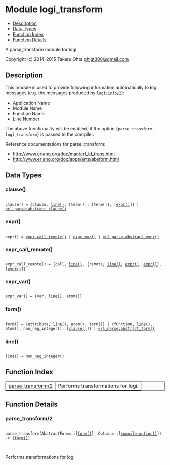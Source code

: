 

# Module logi_transform #
* [Description](#description)
* [Data Types](#types)
* [Function Index](#index)
* [Function Details](#functions)

A parse_transform module for logi.

Copyright (c) 2014-2015 Takeru Ohta <phjgt308@gmail.com>

<a name="description"></a>

## Description ##

This module is used to provide following information automatically to log messages (e.g. the messages produced by [`logi:info/2`](logi.md#info-2)): <br />
- Application Name
- Module Name
- Function Name
- Line Number

The above functionality will be enabled, if the option `{parse_transform, logi_transform}` is passed to the compiler.

Reference documentations for parse_transform: <br />
- http://www.erlang.org/doc/man/erl_id_trans.html
- http://www.erlang.org/doc/apps/erts/absform.html
<a name="types"></a>

## Data Types ##




### <a name="type-clause">clause()</a> ###


<pre><code>
clause() = {clause, <a href="#type-line">line()</a>, [term()], [term()], [<a href="#type-expr">expr()</a>]} | <a href="erl_parse.md#type-abstract_clause">erl_parse:abstract_clause()</a>
</code></pre>




### <a name="type-expr">expr()</a> ###


<pre><code>
expr() = <a href="#type-expr_call_remote">expr_call_remote()</a> | <a href="#type-expr_var">expr_var()</a> | <a href="erl_parse.md#type-abstract_expr">erl_parse:abstract_expr()</a>
</code></pre>




### <a name="type-expr_call_remote">expr_call_remote()</a> ###


<pre><code>
expr_call_remote() = {call, <a href="#type-line">line()</a>, {remote, <a href="#type-line">line()</a>, <a href="#type-expr">expr()</a>, <a href="#type-expr">expr()</a>}, [<a href="#type-expr">expr()</a>]}
</code></pre>




### <a name="type-expr_var">expr_var()</a> ###


<pre><code>
expr_var() = {var, <a href="#type-line">line()</a>, atom()}
</code></pre>




### <a name="type-form">form()</a> ###


<pre><code>
form() = {attribute, <a href="#type-line">line()</a>, atom(), term()} | {function, <a href="#type-line">line()</a>, atom(), non_neg_integer(), [<a href="#type-clause">clause()</a>]} | <a href="erl_parse.md#type-abstract_form">erl_parse:abstract_form()</a>
</code></pre>




### <a name="type-line">line()</a> ###


<pre><code>
line() = non_neg_integer()
</code></pre>

<a name="index"></a>

## Function Index ##


<table width="100%" border="1" cellspacing="0" cellpadding="2" summary="function index"><tr><td valign="top"><a href="#parse_transform-2">parse_transform/2</a></td><td>Performs transformations for logi.</td></tr></table>


<a name="functions"></a>

## Function Details ##

<a name="parse_transform-2"></a>

### parse_transform/2 ###

<pre><code>
parse_transform(AbstractForms::[<a href="#type-form">form()</a>], Options::[<a href="compile.md#type-option">compile:option()</a>]) -&gt; [<a href="#type-form">form()</a>]
</code></pre>
<br />

Performs transformations for logi


